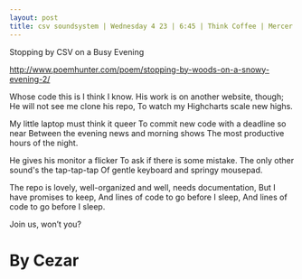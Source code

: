 ```yaml
---
layout: post
title: csv soundsystem | Wednesday 4 23 | 6:45 | Think Coffee | Mercer + 4th
---
```



Stopping by CSV on a Busy Evening

http://www.poemhunter.com/poem/stopping-by-woods-on-a-snowy-evening-2/

Whose code this is I think I know.
His work is on another website, though;
He will not see me clone his repo,
To watch my Highcharts scale new highs.

My little laptop must think it queer
To commit new code with a deadline so near
Between the evening news and morning shows
The most productive hours of the night.

He gives his monitor a flicker
To ask if there is some mistake.
The only other sound's the tap-tap-tap
Of gentle keyboard and springy mousepad.

The repo is lovely, well-organized and well, needs documentation,
But I have promises to keep,
And lines of code to go before I sleep,
And lines of code to go before I sleep.

Join us, won’t you?

# By Cezar